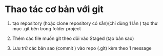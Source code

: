 # Thao tác cơ bản với git

1. tạo repository (hoặc clone repository có sẵn)(chỉ dùng 1 lần )
tạo thư mục .git bên trong folder project

2. Thêm các file muốn git theo dõi vào Staged (tạo bản sao)
3. Lưu trữ các bản sao (commit ) vào repo (.git) kèm theo 1 message